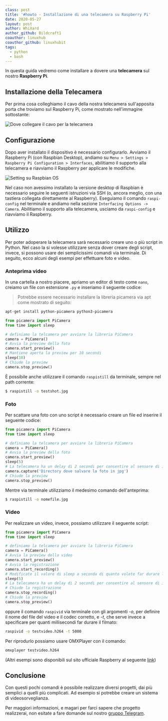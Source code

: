 ```yaml
---
class: post
title: '#howto - Installazione di una telecamera su Raspberry Pi'
date: 2020-05-27
layout: post
author: WhiXard
author_github: Bildcraft1
coauthor: linuxhub
coauthor_github: linuxhubit
tags:
  - python  
  - bash
---
```

In questa guida vedremo come installare a dovere una **telecamera** sul nostro **Raspberry Pi**.

## Installazione della Telecamera

Per prima cosa colleghiamo il cavo della nostra telecamera sull'apposita porta che troviamo sul Raspberry Pi, come mostrato nell'immagine sottostante:

![Dove collegare il cavo per la telecamera](storage/IMG_20200501_142244.jpg)

## Configurazione

Dopo aver installato il dispositivo è necessario configurarlo. Avviamo il Raspberry Pi (con Raspbian Desktop), andiamo su `Menu > Settings > Raspberry Pi Configuration > Interfaces`, abilitiamo il supporto alla telecamera e riavviamo il Raspberry per applicare le modifiche.

![Setting su Raspbian OS](storage/enable-raspberry-pi-camera.jpg)

Nel caso non avessimo installato la versione desktop di Raspbian è necessario seguire le seguenti istruzioni via SSH (o, ancora meglio, con una tastiera collegata direttamente al Raspberry). Eseguiamo il comando `raspi-config` nel terminale e andiamo nella sezione `Interfacing Options -> Camera`. Abilitiamo il supporto alla telecamera, usciamo da `raspi-config` e riavviamo il Raspberry.

## Utilizzo

Per poter adoperare la telecamera sarà necessario creare uno o più script in Python. Nel caso la si volesse utilizzare senza dover creare degli script, invece, si possono usare dei semplicissimi comandi via terminale. Di seguito, ecco alcuni degli esempi per effettuare foto e video.

### Anteprima video

In una cartella a nostro piacere, apriamo un editor di testo come `nano`, creiamo un file con estensione `.py` e inseriamo il seguente codice:

> Potrebbe essere necessario installare la libreria picamera via apt come mostrato di seguito:
```bash
apt-get install python-picamera python3-picamera
```

```python
from picamera import PiCamera
from time import sleep

# definiamo la telcamera per avviare la libreria PiCamera
camera = PiCamera()
# Avvia la preview della foto
camera.start_preview()
# Mantiene aperta la preview per 10 secondi
sleep(10)
# Chiude la preview
camera.stop_preview()
```

È possibile anche utilizzare il comando `raspistill` da terminale, sempre nel path corrente:

```bash
$ raspistill -o testshot.jpg
```

### Foto

Per scattare una foto con uno script è necessario creare un file ed inserire il seguente codice:

```python
from picamera import PiCamera
from time import sleep

# definiamo la telcamera per avviare la libreria PiCamera
camera = PiCamera()
# Avvia la preview della foto
camera.start_preview()
sleep(5)
# La telecamera ha un delay di 2 secondi per consentire al sensore di impostare la luminosità
camera.capture('Directory dove salvare la foto in jpg')
# Chiude la preview
camera.stop_preview()
```
Mentre via terminale utilizziamo il medesimo comando dell'anteprima:

```bash
$ raspistill -o nomefile.jpg
```

### Video

Per realizzare un video, invece, possiamo utilizzare il seguente script:

```python
from picamera import PiCamera
from time import sleep

# definiamo la telcamera per avviare la libreria PiCamera
camera = PiCamera()
# Avvia la preview della video
camera.start_preview()
# Avvia la registrazione
camera.start_recording()
# Modificate il valore di sleep a seconda di quanto volete far durare la registrazione in sec
sleep(5)
# La telecamera ha un delay di 2 secondi per consentire al sensore di impostare la luminosità
# Chiude la registrazione
camera.stop_recording()
# Chiude la preview
camera.stop_preview()
```

oppure il comando `raspivid` via terminale con gli argomenti _-o_, per definire il nome del file del video e il codec corretto, e _-t_, che serve invece a specificare per quanti millisecondi far durare il filmato:

```bash
raspivid -o testvideo.h264 -t 5000
```

Per riprodurlo possiamo usare OMXPlayer con il comando:

```bash
omxplayer testvideo.h264
```

(Altri esempi sono disponibili sul sito ufficiale Raspberry al seguente [link](https://www.raspberrypi.org/camera))

## Conclusione

Con questi pochi comandi è possibile realizzare diversi progetti, dai più semplici a quelli più complicati. Ad esempio si potrebbe creare un sistema di videosorveglianza.

Per maggiori informazioni, e magari per farci sapere che progetto realizzerai, non esitate a fare domande sul nostro [gruppo Telegram](https://t.me/linuxpeople).

